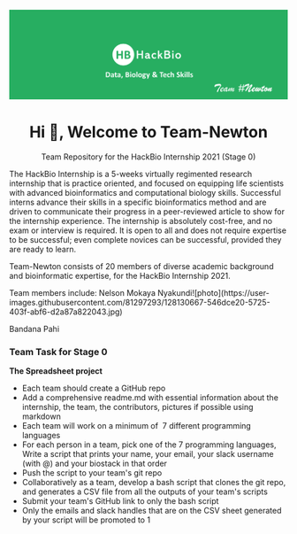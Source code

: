 ![HackBio Banner](src/Banner.png)
<h1 align="center">Hi 👋, Welcome to Team-Newton</h1>
<p align="center">Team Repository for the HackBio Internship 2021 (Stage 0)</p>
<p>The HackBio Internship is a 5-weeks virtually regimented research internship that is practice oriented, and focused on equipping life scientists with advanced bioinformatics and computational biology skills. Successful interns advance their skills in a specific bioinformatics method and are driven to communicate their progress in a peer-reviewed article to show for the internship experience.
The internship is absolutely cost-free, and no exam or interview is required. It is open to all and does not require expertise to be successful; even complete novices can be successful, provided they are ready to learn.</p>

<p>Team-Newton consists of 20 members of diverse academic background and bioinformatic expertise, for the HackBio Internship 2021.</p>
<p>Team members include:
Nelson Mokaya Nyakundi![photo](https://user-images.githubusercontent.com/81297293/128130667-546dce20-5725-403f-abf6-d2a87a822043.jpg)</p>
Bandana Pahi

<h3>Team Task for Stage 0</h3>
<label><strong>The Spreadsheet project</strong></label>
 <ul><li>Each team should create a GitHub repo</li>
 <li>Add a comprehensive readme.md with essential information about the internship, the team, the contributors, pictures if possible using markdown</li>
 <li>Each team will work on a minimum of  7 different programming languages</li>
 <li>For each person in a team, pick one of the 7 programming languages, Write a script that prints your name, your email, your slack username (with @) and your biostack in that order</li>
 <li>Push the script to your team's git repo</li>
 <li>Collaboratively as a team, develop a bash script that clones the git repo, and generates a CSV file from all the outputs of your team's scripts</li>
 <li>Submit your team's GitHub link to only the bash script</li>
 <li>Only the emails and slack handles that are on the CSV sheet generated by your script will be promoted to 1</li></ul>

